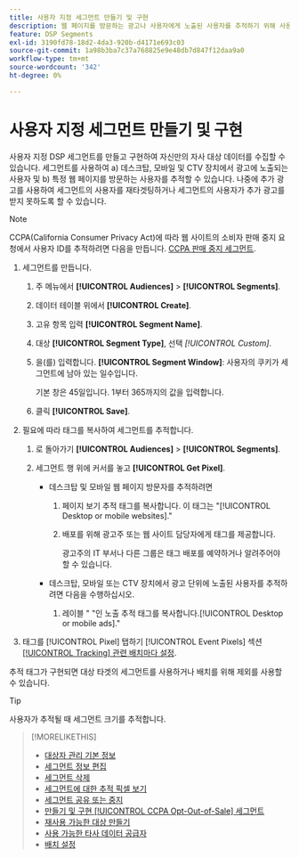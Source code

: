 ```yaml
---
title: 사용자 지정 세그먼트 만들기 및 구현
description: 웹 페이지를 방문하는 광고나 사용자에게 노출된 사용자를 추적하기 위해 사용자 지정 세그먼트를 만들고 구현하는 방법을 알아봅니다.
feature: DSP Segments
exl-id: 3190fd78-18d2-4da3-920b-d4171e693c03
source-git-commit: 1a98b3ba7c37a768825e9e48db7d847f12daa9a0
workflow-type: tm+mt
source-wordcount: '342'
ht-degree: 0%

---
```


# 사용자 지정 세그먼트 만들기 및 구현

사용자 지정 DSP 세그먼트를 만들고 구현하여 자신만의 자사 대상 데이터를 수집할 수 있습니다. 세그먼트를 사용하여 a) 데스크탑, 모바일 및 CTV 장치에서 광고에 노출되는 사용자 및 b) 특정 웹 페이지를 방문하는 사용자를 추적할 수 있습니다. 나중에 추가 광고를 사용하여 세그먼트의 사용자를 재타겟팅하거나 세그먼트의 사용자가 추가 광고를 받지 못하도록 할 수 있습니다.

>[!NOTE]
>
>CCPA(California Consumer Privacy Act)에 따라 웹 사이트의 소비자 판매 중지 요청에서 사용자 ID를 추적하려면 다음을 만듭니다. [CCPA 판매 중지 세그먼트](ccpa-opt-out-segment-create.md).

1. 세그먼트를 만듭니다.

   1. 주 메뉴에서 **[!UICONTROL Audiences]** > **[!UICONTROL Segments]**.

   1. 데이터 테이블 위에서 **[!UICONTROL Create]**.

   1. 고유 항목 입력 **[!UICONTROL Segment Name]**.

   1. 대상 **[!UICONTROL Segment Type]**, 선택 *[!UICONTROL Custom]*.

   1. 을(를) 입력합니다. **[!UICONTROL Segment Window]**: 사용자의 쿠키가 세그먼트에 남아 있는 일수입니다.

      기본 창은 45일입니다. 1부터 365까지의 값을 입력합니다.

   1. 클릭 **[!UICONTROL Save]**.

1. 필요에 따라 태그를 복사하여 세그먼트를 추적합니다.

   1. 로 돌아가기 **[!UICONTROL Audiences]** > **[!UICONTROL Segments]**.

   2. 세그먼트 행 위에 커서를 놓고 **[!UICONTROL Get Pixel]**.

      * 데스크탑 및 모바일 웹 페이지 방문자를 추적하려면

         1. 페이지 보기 추적 태그를 복사합니다. 이 태그는 &quot;[!UICONTROL Desktop or mobile websites].&quot;

         1. 배포를 위해 광고주 또는 웹 사이트 담당자에게 태그를 제공합니다.

            광고주의 IT 부서나 다른 그룹은 태그 배포를 예약하거나 알려주어야 할 수 있습니다.
      * 데스크탑, 모바일 또는 CTV 장치에서 광고 단위에 노출된 사용자를 추적하려면 다음을 수행하십시오.

         1. 레이블 &quot; &quot;인 노출 추적 태그를 복사합니다.[!UICONTROL Desktop or mobile ads].&quot;


1. 태그를 [!UICONTROL Pixel] 탭하기 [!UICONTROL Event Pixels] 섹션 [[!UICONTROL Tracking] 관련 배치마다 설정](/help/dsp/campaign-management/placements/placement-settings.md#placement-tracking).

추적 태그가 구현되면 대상 타겟의 세그먼트를 사용하거나 배치를 위해 제외를 사용할 수 있습니다.

>[!TIP]
>
>사용자가 추적될 때 세그먼트 크기를 추적합니다.

>[!MORELIKETHIS]
>
>* [대상자 관리 기본 정보](audience-about.md)
>* [세그먼트 정보 편집](segment-edit.md)
>* [세그먼트 삭제](segment-delete.md)
>* [세그먼트에 대한 추적 픽셀 보기](segment-view-pixels.md)
>* [세그먼트 공유 또는 중지](segment-share.md)
>* [만들기 및 구현 [!UICONTROL CCPA Opt-Out-of-Sale] 세그먼트](ccpa-opt-out-segment-create.md)
>* [재사용 가능한 대상 만들기](reusable-audience-create.md)
>* [사용 가능한 타사 데이터 공급자](third-party-data-providers.md)
>* [배치 설정](/help/dsp/campaign-management/placements/placement-settings.md)

